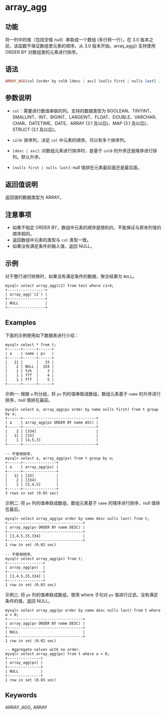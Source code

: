 # array_agg

## 功能

将一列中的值（包括空值 null）串联成一个数组 (多行转一行）。在 3.0 版本之前，该函数不保证数组里元素的顺序。从 3.0 版本开始，array_agg() 支持使用 ORDER BY 对数组里的元素进行排序。

## 语法

```Haskell
ARRAY_AGG(col [order by col0 [desc | asc] [nulls first | nulls last] ...])
```

## 参数说明

- `col`：需要进行数值串联的列。支持的数据类型为 BOOLEAN、TINYINT、SMALLINT、INT、BIGINT、LARGEINT、FLOAT、DOUBLE、VARCHAR、CHAR、DATETIME、DATE、ARRAY (3.1 及以后)、MAP (3.1 及以后)、STRUCT (3.1 及以后)。

- `col0`: 排序列，决定 `col` 中元素的顺序。可以有多个排序列。

- `[desc | asc]`: 对数组元素进行排序时，是基于 `col0` 的升序还是降序进行排列。默认升序。

- `[nulls first | nulls last]`: null 值排在元素最前面还是最后面。

## 返回值说明

返回值的数据类型为 ARRAY。

## 注意事项

- 如果不指定 ORDER BY，数组中元素的顺序是随机的，不能保证与原来列值的顺序相同。
- 返回数组中元素的类型与 `col` 类型一致。
- 如果没有满足条件的输入值，返回 NULL。

## 示例

对于整行进行转换时，如果没有满足条件的数据，聚合结果为 `NULL`。

```Plain Text
mysql> select array_agg(c2) from test where c1>4;
+-----------------+
| array_agg(`c2`) |
+-----------------+
| NULL            |
+-----------------+
```

## Examples

下面的示例使用如下数据表进行介绍：

```Plain%20Text
mysql> select * from t;
+------+------+------+
| a    | name | pv   |
+------+------+------+
|   11 |      |   33 |
|    2 | NULL |  334 |
|    1 | fzh  |    3 |
|    1 | fff  |    4 |
|    1 | fff  |    5 |
+------+------+------+
```

示例一: 根据 `a` 列分组，将 `pv` 列的值串联成数组，数组元素基于 `name` 的升序进行排序，null 值排在最前。

```Plain%20Text
mysql> select a, array_agg(pv order by name nulls first) from t group by a;
+------+---------------------------------+
| a    | array_agg(pv ORDER BY name ASC) |
+------+---------------------------------+
|    2 | [334]                           |
|   11 | [33]                            |
|    1 | [4,5,3]                         |
+------+---------------------------------+

-- 不使用排序。
mysql> select a, array_agg(pv) from t group by a;
+------+---------------+
| a    | array_agg(pv) |
+------+---------------+
|   11 | [33]          |
|    2 | [334]         |
|    1 | [3,4,5]       |
+------+---------------+
3 rows in set (0.03 sec)
```

示例二: 将 `pv` 列的值串联成数组，数组元素基于 `name` 的降序进行排序，null 值排在最后。

```Plain%20Text
mysql> select array_agg(pv order by name desc nulls last) from t;
+----------------------------------+
| array_agg(pv ORDER BY name DESC) |
+----------------------------------+
| [3,4,5,33,334]                   |
+----------------------------------+
1 row in set (0.02 sec)

-- 不使用排序。
mysql> select array_agg(pv) from t;
+----------------+
| array_agg(pv)  |
+----------------+
| [3,4,5,33,334] |
+----------------+
1 row in set (0.03 sec)
```

示例三: 将 `pv` 列的值串联成数组，使用 where 子句对 `pv` 值进行过滤。没有满足条件的值，返回 NULL。

```Plain%20Text
mysql> select array_agg(pv order by name desc nulls last) from t where a < 0;
+----------------------------------+
| array_agg(pv ORDER BY name DESC) |
+----------------------------------+
| NULL                             |
+----------------------------------+
1 row in set (0.02 sec)

-- Aggregate values with no order.
mysql> select array_agg(pv) from t where a < 0;
+---------------+
| array_agg(pv) |
+---------------+
| NULL          |
+---------------+
1 row in set (0.03 sec)
```

## Keywords

ARRAY_AGG, ARRAY
